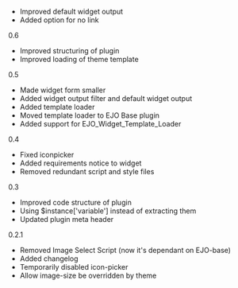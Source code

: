 - Improved default widget output
- Added option for no link

0.6
- Improved structuring of plugin
- Improved loading of theme template

0.5
- Made widget form smaller
- Added widget output filter and default widget output
- Added template loader
- Moved template loader to EJO Base plugin
- Added support for EJO_Widget_Template_Loader

0.4
- Fixed iconpicker
- Added requirements notice to widget
- Removed redundant script and style files

0.3
- Improved code structure of plugin
- Using $instance['variable'] instead of extracting them
- Updated plugin meta header

0.2.1
- Removed Image Select Script (now it's dependant on EJO-base)
- Added changelog
- Temporarily disabled icon-picker
- Allow image-size be overridden by theme